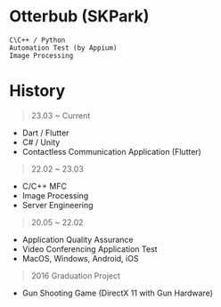 # Otterbub (SKPark)
```
C\C++ / Python
Automation Test (by Appium)
Image Processing
```

# History
> 23.03 ~ Current
- Dart / Flutter
- C# / Unity
- Contactless Communication Application (Flutter)

> 22.02 ~ 23.03
- C/C++ MFC
- Image Processing
- Server Engineering

> 20.05 ~ 22.02
- Application Quality Assurance
- Video Conferencing Application Test
- MacOS, Windows, Android, iOS

> 2016 Graduation Project
- Gun Shooting Game (DirectX 11 with Gun Hardware)
